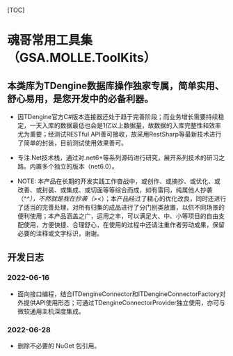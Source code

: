 [TOC]

# 魂哥常用工具集（GSA.MOLLE.ToolKits）

## 本类库为TDengine数据库操作独家专属，简单实用、舒心易用，是您开发中的必备利器。

- 因TDengine官方C#版本连接器还处于趋于完善阶段；而业务增长需要持续稳定，一天入库的数据最低也会是1亿以上数据量，故数据的入库完整性和效率尤为重要；经测试RESTful API善可接收，故采用RestSharp等最新技术进行了简单的封装，目前测试使用效果善可。

- 专注.Net技术栈，通过对.net6+等系列源码进行研究，展开系列技术的研习之路。内置多个独立的版本（net6.0）。

- NOTE: 本产品在长期的开发实践工作奋战中，或创作、或摘抄、或优化、或改善、或封装、或集成、或切面等等综合而成，如有雷同，纯属他人抄袭（^_^），不然就是我在抄袭（&gt;_&lt;）；本产品经过了精心的优化改良，同时还进行了适当的完善处理，对所有归集的成品进行了分门别类放置，以供不同场景的便利使用；本产品涵盖之广，运用之丰，可以满足大、中、小等项目的自由支配使用，方便快捷、合理舒心，在使用的过程中还请注重作者劳动成果，保留必要的注释或文字标识，谢谢。


## 开发日志

### 2022-06-16
- 面向接口编程，结合ITDengineConnector和ITDengineConnectorFactory对外提供API使用形态；可通过TDengineConnectorProvider独立使用，亦可与微软通用主机深度集成。

### 2022-06-28
- 删除不必要的 NuGet 包引用。
